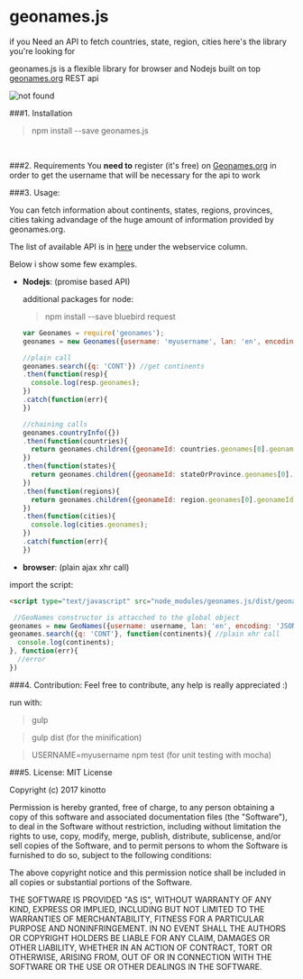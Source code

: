 # geonames.js
if you Need an API to fetch countries, state, region, cities here's the library you're looking for

geonames.js is a flexible library for browser and Nodejs 
built on top <a href="http://www.geonames.org/">geonames.org<a> REST api

<img src="https://travis-ci.org/travis-ci/travis-web.svg?branch=master" alt="not found" />

###1. Installation

> npm install --save geonames.js

<br/>


###2. Requirements
You **need to** register (it's free) on <a href="http://www.geonames.org/login">Geonames.org</a>
in order to get the username that will be necessary for the api to work



###3. Usage:


You can fetch information about continents, states, regions, provinces, cities taking advandage of the huge amount of information provided by geonames.org.

The list of available API is in <a href="http://www.geonames.org/export/ws-overview.html">here</a> under the webservice column.

Below i show some few examples.

- **Nodejs**: (promise based API)

  additional packages for node:
  
  > npm install --save bluebird request
  
  
  ```javascript
  var Geonames = require('geonames');
  geonames = new Geonames({username: 'myusername', lan: 'en', encoding: 'JSON'});
  ```


  ```javascript
  //plain call
  geonames.search({q: 'CONT'}) //get continents
  .then(function(resp){
    console.log(resp.geonames);
  })
  .catch(function(err){
  })
  ```
  
  ```javascript
  //chaining calls
  geonames.countryInfo({}) 
  .then(function(countries){
    return geonames.children({geonameId: countries.geonames[0].geonameId})
  })
  .then(function(states){
    return geonames.children({geonameId: stateOrProvince.geonames[0].geonameId});
  })
  .then(function(regions){
    return geonames.children({geonameId: region.geonames[0].geonameId});
  })
  .then(function(cities){
    console.log(cities.geonames);
  })
  .catch(function(err){
  })
  ```

- **browser**: (plain ajax xhr call)

 import the script:
  

  ```html
  <script type="text/javascript" src="node_modules/geonames.js/dist/geonames.min.js"></script>
  ```
  ```javascript
   //GeoNames constructor is attacched to the global object
  geonames = new GeoNames({username: username, lan: 'en', encoding: 'JSON'});
  geonames.search({q: 'CONT'}, function(continents){ //plain xhr call
    console.log(continents);
  }, function(err){
    //error
  })
  ```

###4. Contribution:
Feel free to contribute, any help is really appreciated :)


run with:

>gulp

>gulp dist (for the minification)

>USERNAME=myusername npm test (for unit testing with mocha)







###5. License:
MIT License

Copyright (c) 2017 kinotto

Permission is hereby granted, free of charge, to any person obtaining a copy
of this software and associated documentation files (the "Software"), to deal
in the Software without restriction, including without limitation the rights
to use, copy, modify, merge, publish, distribute, sublicense, and/or sell
copies of the Software, and to permit persons to whom the Software is
furnished to do so, subject to the following conditions:

The above copyright notice and this permission notice shall be included in all
copies or substantial portions of the Software.

THE SOFTWARE IS PROVIDED "AS IS", WITHOUT WARRANTY OF ANY KIND, EXPRESS OR
IMPLIED, INCLUDING BUT NOT LIMITED TO THE WARRANTIES OF MERCHANTABILITY,
FITNESS FOR A PARTICULAR PURPOSE AND NONINFRINGEMENT. IN NO EVENT SHALL THE
AUTHORS OR COPYRIGHT HOLDERS BE LIABLE FOR ANY CLAIM, DAMAGES OR OTHER
LIABILITY, WHETHER IN AN ACTION OF CONTRACT, TORT OR OTHERWISE, ARISING FROM,
OUT OF OR IN CONNECTION WITH THE SOFTWARE OR THE USE OR OTHER DEALINGS IN THE
SOFTWARE.

